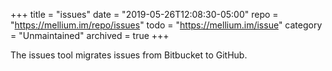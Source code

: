 +++
title    = "issues"
date     = "2019-05-26T12:08:30-05:00"
repo     = "https://mellium.im/repo/issues"
todo     = "https://mellium.im/issue"
category = "Unmaintained"
archived = true
+++

The issues tool migrates issues from Bitbucket to GitHub.
